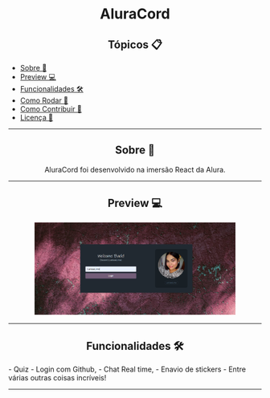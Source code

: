 <h1 align="center">AluraCord</h1>


<h2 align="center">Tópicos 📋</h2>

   <p>
   
   - [Sobre 📖](#sobre-)
   - [Preview 💻](#preview-)
   - [Funcionalidades 🛠️](#Funcionalidades-%EF%B8%8F)
   - [Como Rodar 🤔](#como-usar-)
   - [Como Contribuir 💪](#como-contribuir-)
   - [Licença 📝](#licença-)

   </p>

---

<h2 align="center">Sobre 📖</h2>
   
<p align="center">
   AluraCord foi desenvolvido na imersão React da Alura.
</p>

---

<h2 align="center">Preview 💻</h2>

   <p align="center">
      <img src="assets/images/demo.png" width="400" alt="Demo">
   </p>

---

<h2 align="center">Funcionalidades 🛠️</h2>

   <p>   
- Quiz 
    - Login com Github,
    - Chat Real time,
    - Enavio de stickers
- Entre várias outras coisas incríveis!
   </p>

---


 
